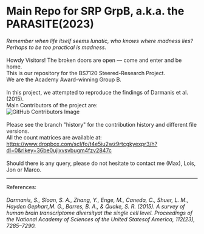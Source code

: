 # Main Repo for SRP GrpB, a.k.a. the PARASITE(2023)
<i>Remember when life itself seems lunatic, who knows where madness lies?</i><br/>
<i>Perhaps to be too practical is madness.</i><br/><br/>
Howdy Visitors! The broken doors are open — come and enter and be home.<br/>
This is our repository for the BS7120 Steered-Research Project.<br/>
We are the Academy Award-winning Group B.<br/><br/>
In this project, we attempted to reproduce the findings of Darmanis et al.(2015).<br/>
Main Contributors of the project are:<br/>
  ![GitHub Contributors Image](https://contrib.rocks/image?repo=MaxLeachBioinformatics/Group-B)
<br/><br/>Please see the branch "history" for the contribution history and different file versions.<br/>
All the count matrices are available at: https://www.dropbox.com/scl/fo/t4e5iu2wz9rtcgkyexpr3/h?dl=0&rlkey=36be0ujlxvsvbugm4fzv2847c
<br/><br/>Should there is any query, please do not hesitate to contact me (Max), Lois, Jon or Marco.
<hr>
References:<br/><br/>
<i>Darmanis, S., Sloan, S. A., Zhang, Y., Enge, M., Caneda, C., Shuer, L. M., Hayden Gephart,M. G., Barres, B. A., & Quake, S. R. (2015). A survey of human brain transcriptome diversityat the single cell level. Proceedings of the National Academy of Sciences of the United Statesof America, 112(23), 7285–7290.</i>
